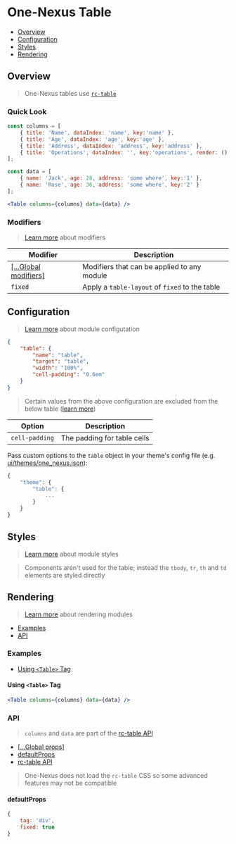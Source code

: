 # One-Nexus Table

* [Overview](#overview)
* [Configuration](#configuration)
* [Styles](#styles)
* [Rendering](#rendering)

## Overview

> One-Nexus tables use [`rc-table`](https://github.com/react-component/table)

### Quick Look

```js
const columns = [
    { title: 'Name', dataIndex: 'name', key:'name' }, 
    { title: 'Age', dataIndex: 'age', key:'age' }, 
    { title: 'Address', dataIndex: 'address', key:'address' }, 
    { title: 'Operations', dataIndex: '', key:'operations', render: () => <a href='#'>Delete</a> }
];

const data = [
    { name: 'Jack', age: 28, address: 'some where', key:'1' },
    { name: 'Rose', age: 36, address: 'some where', key:'2' }
];
```

```jsx
<Table columns={columns} data={data} />
```

### Modifiers

> [Learn more](https://github.com/esr360/One-Nexus/wiki/Modifiers) about modifiers

<table class="table">
    <thead>
        <tr>
            <th>Modifier</th>
            <th>Description</th>
        </tr>
    </thead>
    <tbody>
        <tr>
            <td><a href="https://github.com/esr360/One-Nexus/wiki/Global-Modifiers">[...Global modifiers]</a></td>
            <td>Modifiers that can be applied to any module</td>
        </tr>
        <tr>
            <td><code>fixed</code></td>
            <td>Apply a <code>table-layout</code> of <code>fixed</code> to the table</td>
        </tr>
    </tbody>
</table>

## Configuration

> [Learn more](https://github.com/esr360/One-Nexus/wiki/Module-Configuration) about module configutation

```json
{
    "table": {
        "name": "table",
        "target": "table",
        "width": "100%",
        "cell-padding": "0.6em"
    }
}
```

> Certain values from the above configuration are excluded from the below table ([learn more](https://github.com/esr360/One-Nexus/tree/master/src/ui/modules#documenting-configuration-properties))

<table class="table">
    <thead>
        <tr>
            <th>Option</th>
            <th>Description</th>
        </tr>
    </thead>
    <tbody>
        <tr>
            <td><code>cell-padding</code></td>
            <td>The padding for table cells</td>
        </tr>
    </tbody>
</table>

Pass custom options to the `table` object in your theme's config file (e.g. [ui/themes/one_nexus.json](../../../themes/one_nexus.json)):

```js
{
    "theme": {
        "table": {
            ...
        }
    }
}
```

## Styles

> [Learn more](https://github.com/esr360/One-Nexus/wiki/Styling-a-module) about module styles

> Components aren't used for the table; instead the `tbody`, `tr`, `th` and `td` elements are styled directly

## Rendering

> [Learn more](https://github.com/esr360/One-Nexus/wiki/Rendering-a-module) about rendering modules

* [Examples](#examples)
* [API](#api)

### Examples

* [Using `<Table>` Tag](#using-table-tag)

#### Using `<Table>` Tag

```jsx
<Table columns={columns} data={data} />
```

### API

> `columns` and `data` are part of the [rc-table API](https://github.com/react-component/table#api)

* [[...Global props]](https://github.com/esr360/One-Nexus/wiki/Rendering-a-module#global-props)
* [defaultProps](#defaultprops)
* [rc-table API](https://github.com/react-component/table#api)

> One-Nexus does not load the `rc-table` CSS so some advanced features may not be compatible

#### defaultProps

```js
{
    tag: 'div',
    fixed: true
}
```